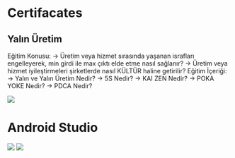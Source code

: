 # Certifacates

## Yalın Üretim


Eğitim Konusu:
 -> Üretim veya hizmet sırasında yaşanan israfları engelleyerek, min girdi ile max çıktı elde etme nasıl sağlanır?
 -> Üretim veya hizmet iyileştirmeleri şirketlerde nasıl KÜLTÜR haline getirilir?
Eğitim İçeriği:
 -> Yalın ve Yalın Üretim Nedir?
 -> 5S Nedir?
 -> KAI ZEN Nedir?
 -> POKA YOKE Nedir?
 -> PDCA Nedir?

![](https://i.hizliresim.com/nj9hi3y.jpg)

# Android Studio
![](https://i.hizliresim.com/boxdp2x.jpg)
![](https://i.hizliresim.com/i6vxruc.jpg)
